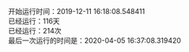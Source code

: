 开始运行时间：2019-12-11 16:18:08.548411  
已经运行：116天  
已经运行：214次  
最后一次运行的时间是：2020-04-05 16:37:08.319420  
